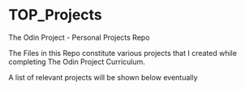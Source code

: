 # TOP_Projects
The Odin Project - Personal Projects Repo

The Files in this Repo constitute various projects that I created while completing The Odin Project Curriculum.

A list of relevant projects will be shown below eventually